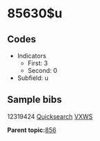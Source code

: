 # 85630$u

## Codes

-   Indicators
    -   First: 3
    -   Second: 0
-   Subfield: u

## Sample bibs

12319424 [Quicksearch](https://search.library.yale.edu/catalog/12319424) [VXWS](http://prodorbis.library.yale.edu:7014/vxws/GetHoldingsService?bibId=12319424)

**Parent topic:**[856](../../tags/856/856.md)

